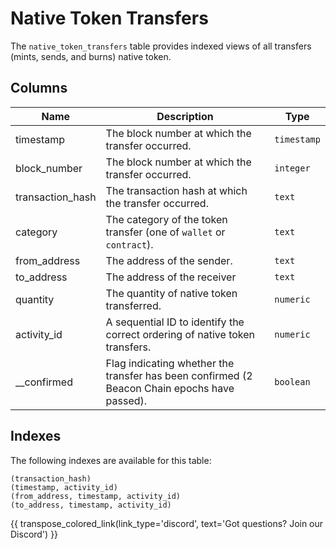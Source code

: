 # Native Token Transfers

The `native_token_transfers` table provides indexed views of all transfers (mints, sends, and burns) native token.

## Columns
| Name                | Description                                                                 | Type        |
| --------- | --------- | --------------------------------------------------------------------------- |
| timestamp | The block number at which the transfer occurred. | `timestamp` |
| block_number | The block number at which the transfer occurred. | `integer` |
| transaction_hash | The transaction hash at which the transfer occurred. | `text` |
| category | The category of the token transfer (one of `wallet` or `contract`). | `text` |
| from_address | The address of the sender. | `text` |
| to_address | The address of the receiver | `text` |
| quantity | The quantity of native token transferred. | `numeric` |
| activity_id | A sequential ID to identify the correct ordering of native token transfers. | `numeric` |
| __confirmed | Flag indicating whether the transfer has been confirmed (2 Beacon Chain epochs have passed). | `boolean` |

## Indexes
The following indexes are available for this table:
```
(transaction_hash)
(timestamp, activity_id)
(from_address, timestamp, activity_id)
(to_address, timestamp, activity_id)
```

{{ transpose_colored_link(link_type='discord', text='Got questions?  Join our Discord') }}
